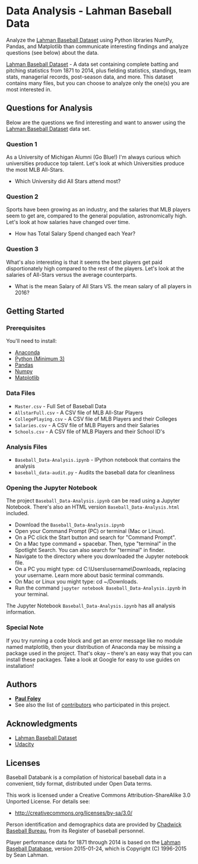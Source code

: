 # Data Analysis - Lahman Baseball Data

Analyze the [Lahman Baseball Dataset](http://www.seanlahman.com/baseball-archive/statistics/) using Python libraries NumPy, Pandas, and Matplotlib than communicate interesting findings and analyze questions (see below) about the data.

[Lahman Baseball Dataset](http://www.seanlahman.com/baseball-archive/statistics/) - A data set containing complete batting and pitching statistics from 1871 to 2014, plus fielding statistics, standings, team stats, managerial records, post-season data, and more. This dataset contains many files, but you can choose to analyze only the one(s) you are most interested in.


## Questions for Analysis
Below are the questions we find interesting and want to answer using the [Lahman Baseball Dataset](http://www.seanlahman.com/baseball-archive/statistics/) data set. 

### Question 1
As a University of Michigan Alumni (Go Blue!) I'm always curious which universities producce top talent. Let's look at which Universities produce the most MLB All-Stars.

* Which University did All Stars attend most?

### Question 2
Sports have been growing as an industry, and the salaries that MLB players seem to get are, compared to the general population, astronomically high. Let's look at how salaries have changed over time.

* How has Total Salary Spend changed each Year? 

### Question 3
What's also interesting is that it seems the best players get paid disportionately high compared to the rest of the players. Let's look at the salaries of All-Stars versus the average counterparts.

* What is the mean Salary of All Stars VS. the mean salary of all players in 2016?


## Getting Started

### Prerequisites
You'll need to install:

* [Anaconda](https://www.continuum.io/downloads)
* [Python (Minimum 3)](https://www.continuum.io/blog/developer-blog/python-3-support-anaconda)
* [Pandas](https://anaconda.org/anaconda/pandas)
* [Numpy](https://anaconda.org/anaconda/numpy)
* [Matplotlib](https://anaconda.org/anaconda/matplotlib)


### Data Files
* `Master.csv` - Full Set of Baseball Data
* `AllstarFull.csv` - A CSV file of MLB All-Star Players
* `CollegePlaying.csv` - A CSV file of MLB Players and their Colleges
* `Salaries.csv` - A CSV file of MLB Players and their Salaries
* `Schools.csv` - A CSV file of MLB Players and their School ID's


### Analysis Files

* `Baseball_Data-Analysis.ipynb` - IPython notebook that contains the analysis
* `baseball_data-audit.py` - Audits the baseball data for cleanliness

### Opening the Jupyter Notebook
The project `Baseball_Data-Analysis.ipynb` can be read using a Jupyter Notebook. There's also an HTML version `Baseball_Data-Analysis.html` included.

* Download the `Baseball_Data-Analysis.ipynb`
* Open your Command Prompt (PC) or terminal (Mac or Linux).
* On a PC click the Start button and search for "Command Prompt".
* On a Mac type command + spacebar. Then, type "terminal" in the Spotlight Search. You can also search for "terminal" in finder.
* Navigate to the directory where you downloaded the Jupyter notebook file.
* On a PC you might type: cd C:\Users\username\Downloads\, replacing your username. Learn more about basic terminal commands.
* On Mac or Linux you might type: cd ~/Downloads.
* Run the command `jupyter notebook Baseball_Data-Analysis.ipynb` in your terminal.

The Jupyter Notebook `Baseball_Data-Analysis.ipynb` has all analysis information.

### Special Note
If you try running a code block and get an error message like no module named matplotlib, then your distribution of Anaconda may be missing a package used in the project. That's okay – there's an easy way that you can install these packages. Take a look at Google for easy to use guides on installation!


## Authors

* [**Paul Foley**](https://github.com/paulfoley)
* See also the list of [contributors](https://github.com/paulfoley/data-analyst/tree/master/Baseball_Data-Analysis) who participated in this project.


## Acknowledgments

* [Lahman Baseball Dataset](http://www.seanlahman.com/baseball-archive/statistics/)
* [Udacity](https://www.udacity.com/)


## Licenses
Baseball Databank is a compilation of historical baseball data in a convenient, tidy format, distributed under Open Data terms.

This work is licensed under a Creative Commons Attribution-ShareAlike 3.0 Unported License. For details see:
* http://creativecommons.org/licenses/by-sa/3.0/

Person identification and demographics data are provided by [Chadwick Baseball Bureau](http://www.chadwick-bureau.com), from its Register of baseball personnel.

Player performance data for 1871 through 2014 is based on the [Lahman Baseball Database](http://www.seanlahman.com/baseball-archive/statistics/), version 2015-01-24, which is Copyright (C) 1996-2015 by Sean Lahman.
